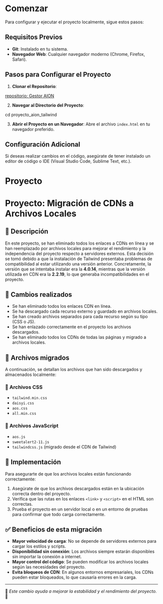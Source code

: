 # Comenzar

Para configurar y ejecutar el proyecto localmente, sigue estos pasos:

## Requisitos Previos
- **Git**: Instalado en tu sistema.
- **Navegador Web**: Cualquier navegador moderno (Chrome, Firefox, Safari).

## Pasos para Configurar el Proyecto

1. **Clonar el Repositorio**:

[repositorio: Gestor AION](https://github.com/seccion9/aion-landing.git)

2. **Navegar al Directorio del Proyecto**:

cd proyecto_aion_tailwind


3. **Abrir el Proyecto en un Navegador**:
Abre el archivo `index.html` en tu navegador preferido.

## Configuración Adicional
Si deseas realizar cambios en el código, asegúrate de tener instalado un editor de código o IDE (Visual Studio Code, Sublime Text, etc.).

# Proyecto

# Proyecto: Migración de CDNs a Archivos Locales

## 📌 Descripción
En este proyecto, se han eliminado todos los enlaces a CDNs en línea y se han reemplazado por archivos locales para mejorar el rendimiento y la independencia del proyecto respecto a servidores externos. Esta decisión se tomó debido a que la instalación de Tailwind presentaba problemas de compatibilidad al estar utilizando una versión anterior. Concretamente, la versión que se intentaba instalar era la **4.0.14**, mientras que la versión utilizada en CDN era la **2.2.19**, lo que generaba incompatibilidades en el proyecto.

## 🔧 Cambios realizados
- Se han eliminado todos los enlaces CDN en línea.
- Se ha descargado cada recurso externo y guardado en archivos locales.
- Se han creado archivos separados para cada recurso según su tipo (CSS o JS).
- Se han enlazado correctamente en el proyecto los archivos descargados.
- Se han eliminado todos los CDNs de todas las páginas y migrado a archivos locales.

## 📂 Archivos migrados
A continuación, se detallan los archivos que han sido descargados y almacenados localmente:

### 📜 Archivos CSS
- `tailwind.min.css`
- `daisyi.css`
- `aos.css`
- `all.min.css`

### 📜 Archivos JavaScript
- `aos.js`
- `sweetalert2-11.js`
- `tailwindcss.js` (migrado desde el CDN de Tailwind)

## 🚀 Implementación
Para asegurarte de que los archivos locales están funcionando correctamente:
1. Asegúrate de que los archivos descargados están en la ubicación correcta dentro del proyecto.
2. Verifica que las rutas en los enlaces `<link>` y `<script>` en el HTML son correctas.
3. Prueba el proyecto en un servidor local o en un entorno de pruebas para confirmar que todo carga correctamente.

## ✅ Beneficios de esta migración
- **Mayor velocidad de carga**: No se depende de servidores externos para cargar los estilos y scripts.
- **Disponibilidad sin conexión**: Los archivos siempre estarán disponibles sin importar la conexión a internet.
- **Mayor control del código**: Se pueden modificar los archivos locales según las necesidades del proyecto.
- **Evita bloqueos de CDN**: En algunos entornos empresariales, los CDNs pueden estar bloqueados, lo que causaría errores en la carga.

---
📌 *Este cambio ayuda a mejorar la estabilidad y el rendimiento del proyecto.* 🚀
